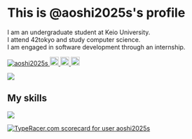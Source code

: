 # This is @aoshi2025s's profile

<p>I am an undergraduate student at Keio University.<br>
  I attend 42tokyo and study computer science.<br>
  I am engaged in software development through an internship.</p>

<p align="left">
  <a href="https://github.com/aoshi2025s/aoshi2025s/">
    <img src="https://komarev.com/ghpvc/?username=aoshi2025s" alt="aoshi2025s" />
  </a>
  <a href="https://github.com/aoshi2025s">
    <img height="20" src="https://img.shields.io/github/followers/aoshi2025s?label=follow&logo=github&style=flat" />
  </a>
  <a href="http://qiita.com/aoshi2025s">
    <img height="20" src="https://qiita-badge.apiapi.app/s/aoshi2025s/posts.svg" />
  </a>
  <//qiita.com/aoshi2025s">
    <img height="20" src="https://qiita-badge.apiapi.app/s/aoshi2025s/contributions.svg" />
  </a>
</p>
<div>
  <a>
    <img src="https://github-readme-stats.vercel.app/api/top-langs/?username=aoshi2025s&layout=compact&theme=dracula" />
  </a>
</div>

## My skills
<p align="left">
  <a href="https://skillicons.dev">
    <img src="https://skillicons.dev/icons?i=kubernetes,docker,cpp,go,linux,nodejs,ts" />
  </a>
</p>
<a href="https://data.typeracer.com/pit/profile?user=aoshi2025s&ref=badge" target="_top"><img src="https://data.typeracer.com/misc/badge?user=aoshi2025s" border="0" alt="TypeRacer.com scorecard for user aoshi2025s"/></a>
<!---
aoshi2025s/aoshi2025s is a ✨ special ✨ repository because its `README.md` (this file) appears on your GitHub profile.
You can click the Preview link to take a look at your changes.
--->
